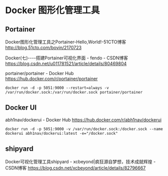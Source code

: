 # Docker 图形化管理工具

## Portainer

Docker图形化管理工具之Portainer-Hello,World!-51CTO博客
http://blog.51cto.com/bovin/2170723



Docker(七)----搭建Portainer可视化界面 - fendo - CSDN博客
https://blog.csdn.net/u011781521/article/details/80469804





portainer/portainer - Docker Hub
https://hub.docker.com/r/portainer/portainer



```
docker run -d -p 5051:9000 --restart=always -v /var/run/docker.sock:/var/run/docker.sock portainer/portainer
```



## Docker UI

abh1nav/dockerui - Docker Hub
https://hub.docker.com/r/abh1nav/dockerui



```
docker run -d -p 5051:9000 -v /var/run/docker.sock:/docker.sock --name dockerui abh1nav/dockerui:latest -e="/docker.sock"
```



## shipyard

Docker可视化管理工具shipyard - xcbeyond|疯狂源自梦想，技术成就辉煌 - CSDN博客
https://blog.csdn.net/xcbeyond/article/details/82796667